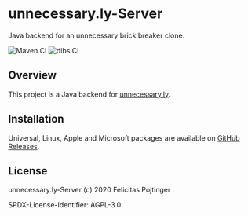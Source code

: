 # unnecessary.ly-Server

Java backend for an unnecessary brick breaker clone.

![Maven CI](https://github.com/pojntfx/unnecessary.ly-backend-java/workflows/Maven%20CI/badge.svg)
![dibs CI](https://github.com/pojntfx/unnecessary.ly-backend-java/workflows/dibs%20CI/badge.svg)

## Overview

This project is a Java backend for [unnecessary.ly](https://pojntfx.github.io/jtodo-frontend-javafx/).

## Installation

Universal, Linux, Apple and Microsoft packages are available on [GitHub Releases](https://github.com/pojntfx/unnecessary.ly-backend-java/releases).

## License

unnecessary.ly-Server (c) 2020 Felicitas Pojtinger

SPDX-License-Identifier: AGPL-3.0
